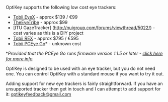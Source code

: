 OptiKey supports the following low cost eye trackers:

* [Tobii EyeX](http://www.tobii.com/en/eye-experience/buy/) - approx $139 / €99
* [TheEyeTribe](https://theeyetribe.com/order/) - approx $99
* [ITU GazeTracker] (http://nuigroup.com/forums/viewthread/5022/) - cost varies as this is a DIY project
* [Tobii REX](http://www.tobii.com/en/eye-experience/buy/buy-rex/) - approx $795 / €595
* [Tobii PCEye Go](http://www.tobii.com/PCEye2011)* - unknown cost

**Provided that the PCEye Go runs firmware version 1.1.5 or later - [click here for more info](https://github.com/JuliusSweetland/OptiKey/wiki/Using-the-Tobii-PCEye-Go-tracker)*

OptiKey is designed to be used with an eye tracker, but you do not need one. You can control OptiKey with a standard mouse if you want to try it out.

Adding support for new eye trackers is fairly straightforward. If you have an unsupported tracker then get in touch and I can attempt to add support for it: [optikeyfeedback@gmail.com](mailto:optikeyfeedback@gmail.com)